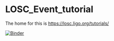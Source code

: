 # LOSC_Event_tutorial
The home for this is https://losc.ligo.org/tutorials/

[![Binder](http://mybinder.org/badge.svg)](http://mybinder.org/repo/losc-tutorial/LOSC_Event_tutorial)
